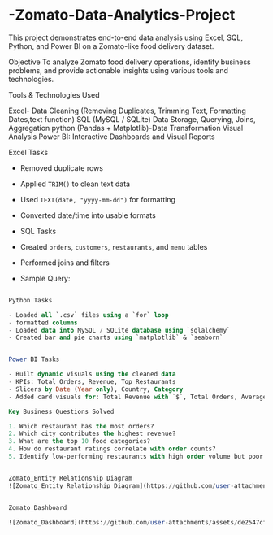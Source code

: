 # -Zomato-Data-Analytics-Project
This project demonstrates end-to-end data analysis using Excel,  SQL, Python, and Power BI on a Zomato-like food delivery dataset.

Objective
To analyze Zomato food delivery operations, identify business problems, and provide actionable insights using various tools and technologies.

Tools & Technologies Used

Excel- Data Cleaning (Removing Duplicates, Trimming Text, Formatting Dates,text function)
SQL (MySQL / SQLite) Data Storage, Querying, Joins, Aggregation
python (Pandas + Matplotlib)-Data Transformation Visual Analysis
Power BI: Interactive Dashboards and Visual Reports

Excel Tasks

- Removed duplicate rows
- Applied `TRIM()` to clean text data
- Used `TEXT(date, "yyyy-mm-dd")` for formatting
- Converted date/time into usable formats

-  SQL Tasks

- Created `orders`, `customers`, `restaurants`, and `menu` tables
- Performed joins and filters
- Sample Query:
```sql

Python Tasks

- Loaded all `.csv` files using a `for` loop
- formatted columns
- Loaded data into MySQL / SQLite database using `sqlalchemy`
- Created bar and pie charts using `matplotlib` & `seaborn`


Power BI Tasks

- Built dynamic visuals using the cleaned data
- KPIs: Total Orders, Revenue, Top Restaurants
- Slicers by Date (Year only), Country, Category
- Added card visuals for: Total Revenue with `$`, Total Orders, Average Rating

Key Business Questions Solved

1. Which restaurant has the most orders?
2. Which city contributes the highest revenue?
3. What are the top 10 food categories?
4. How do restaurant ratings correlate with order counts?
5. Identify low-performing restaurants with high order volume but poor ratings.


Zomato_Entity Relationship Diagram
![Zomato_Entity Relationship Diagram](https://github.com/user-attachments/assets/0b18e19b-eb35-44be-9fbc-b4f47945c0ae)


Zomato_Dashboard

![Zomato_Dashboard](https://github.com/user-attachments/assets/de2547cf-1d01-4b22-a881-4a29aa25b30e)


